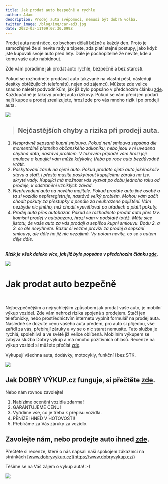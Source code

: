 ```yaml
---
title: Jak prodat auto bezpečně a rychle
author: Adam
description: Prodej auta svépomocí, nemusí být dobrá volba.
twitter_image: /blog/img/car-ad3.jpg
date: 2022-03-11T09:07:30.099Z
---
```

Prodej auta není něco, co bychom dělali běžně a každý den. Proto je samozřejmé že si nevíte rady a tápete, zda platí stejné postupy, jako když jste kupovali svoje auto před lety. Dále je pochopitelné že nevíte, kde a komu vaše auto nabídnout.  

Zde vám poradíme jak prodat auto rychle, bezpečně a bez starostí.

Pokud se rozhodnete prodávat auto takzvaně na vlastní pěst, následují desítky obtěžujících telefonátů, nejen od zájemců. Můžete zde velice snadno naletět podvodníkům, jak již bylo popsáno v předchozím článku [zde](https://www.dobryvykup.cz/blog/2021/08/pozor-na-rizika-p%C5%99i-prodeji-vozu-na-inzer%C3%A1t). Každopádně je takový prodej auta rizikový. Pokud se vám přeci jen podaří najít kupce a prodej zrealizujete, hrozí zde pro vás mnoho rizik i po prodeji auta. 

![](/blog/img/auto-financing-2157347_960_720.jpg)

> ## Nejčastějších chyby a rizika při prodeji auta.

1. *Nesprávně sepsaná kupní smlouva. Pokud není smlouva sepsána dle momentálně platného občanského zákoníku, nebo jsou v ní uvedena chybná data, nastává problém. V takovém případě vám hrozí její anulace a kupující vám může kdykoliv, třeba po roce auto bezdůvodně vrátit.*
2. *Poskytování záruk na ojeté auto. Pokud prodáte ojeté auto jakéhokoliv stavu a stáří, i přesto musíte poskytnout kupujícímu záruku na tzv. skryté vady. Kupující má možnost vás vyzvat po dobu jednoho roku od prodeje, k odstranění vzniklých závad.*   
3. *Nepřevedení auta na nového majitele. Pokud prodáte auto jiné osobě a ta si vozidlo nepřeregistruje, nastává velký problém. Mohou vám začít chodit pokuty za přestupky a penále za neuhrazené pojištění. Vám nezbyde nic jiného, než chodit vysvětlovat po úřadech a platit pokuty.*
4. *Prodej auta přes autobazar. Pokud se rozhodnete prodat auto přes tzv. komisní prodej v autobazaru, hrozí vám v podstatě totéž. Máte sice jistotu, že vaše auto za vás prodají a sepíšou kupní smlouvu. Bodu 2. a 3. se ale nevyhnete. Bazar si vezme provizi za prodej a sepsání smlouvy, ale dále ho již nic nezajímá. Vy potom nevíte, co se s autem děje dále.* 

**\
*Rizik je však daleko více, jak již bylo popsáno v předchozím článku [zde](https://www.dobryvykup.cz/blog/2021/07/ji%C5%BE-%C5%BE%C3%A1dn%C3%A9-riskov%C3%A1n%C3%AD-p%C5%99i-prodeji-auta).***

![](/blog/img/photo-1561648179-15236abfd4b3.jpg)

# Jak prodat auto bezpečně

  

Nejbezpečnějším a nejrychlejším způsobem jak prodat vaše auto, je mobilní výkup vozidel. Zde vám nehrozí rizika spojená s prodejem. Stačí jen telefonicky, nebo prostřednictvím internetu vyplnit formulář na prodej auta. Následně se dozvíte cenu vašeho auta předem, pro auto si přijedou, vše zařídí za vás, přebírají záruky a vy se o nic starat nemusíte. Tato služba je rychlá, spolehlivá a ve světě již velice oblíbená. Mobilním výkupem se zabývá služba Dobrý výkup a má mnoho pozitivních ohlasů. Recenze na výkup vozidel si můžete přečíst [zde](https://www.dobryvykup.cz). 

Vykupují všechna auta, dodávky, motocykly, funkční i bez STK.

![](/blog/img/obrázek1.jpg)

## Jak DOBRÝ VÝKUP.cz funguje, si přečtěte [zde](https://www.dobryvykup.cz/blog/2021/06/mobiln%C3%AD-v%C3%BDkup-cesta-jak-nejl%C3%A9pe-prodat-auto).

Nebo nám rovnou zavolejte!

1. Nabízíme ocenění vozidla zdarma!
2. GARANTUJEME CENU!
3. Vyřídíme vše, co je třeba k přepisu vozidla.
4. PENÍZE IHNED V HOTOVOSTI!
5. Přebíráme za Vás záruky za vozidlo.

## Zavolejte nám, nebo prodejte auto ihned [zde](https://www.dobryvykup.cz/#bottom).

Přečtěte si recenze, které o nás napsali naši spokojení zákazníci na stránkách [www.dobryvykup.cz](https://www.dobryvykup.cz/)

Těšíme se na Váš zájem o výkup auta! :-)

![](/blog/img/car-ad3.jpg)